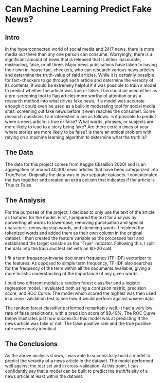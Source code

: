 # Can Machine Learning Predict Fake News?

## Intro

In the hyperconnected world of social media and 24/7 news, there is more media out there than any one person can consume. Worryingly, there is a significant amount of news that is released that is either inaccurate, misleading, false, or all three. Major news publications have taken to having their own in-house fact-checkers, who can research various news articles and determine the truth-value of said articles. While it is certainly possible for fact-checkers to go through each article and determine the veracity of its contents, it would be extremely helpful if it was possible to train a model to predict whether the article was true or false. This could be used either as a pre-screening tool to flag articles more worthy of attention or as a research method into what drives fake news. If a model was accurate enough it could even be used as a built-in moderating tool for social media sites, screening out fake news before it even reaches the consumer. Some research questions I am interested in are as follows: Is it possible to predict when a news article is true or false? What words, phrases, or subjects are more likely to lead to a story being fake? Are there certain times of year where stories are more likely to be false? Is there an ethical problem with relying on a machine learning algorithm to determine what the truth is?

## The Data

The data for this project comes from Kaggle (Bisaillon 2020) and is an aggregation of around 40,000 news articles that have been categorized into True/False. Originally the data was in two separate datasets. I concatenated the two together and created an extra column that indicates if the article is True or False.

## The Analysis

For the purposes of the project, I decided to only use the text of the article as features for the model. First, I prepared the text for analysis by converting all words to lowercase, removing punctuation and special characters, removing stop words, and stemming words. I rejoined the tokenized words and added them as their own column in the original dataset. I then created the feature variable as the processed text and established the target variable as the “True” indicator. Following this, I split the data into the train and test set with an 80-20 split.

I fit a term frequency-inverse document frequency (TF-IDF) vectorizer to the features. As opposed to simple term frequency, TF-IDF also searches for the frequency of the term within all the documents available, giving a more holistic understanding of the importance of any given words.

I built two different models: a random forest classifier and a logistic regression model. I evaluated both using a confusion matrix, precision score, and ROC Curve. The model which scored the highest was then used in a cross-validation test to see how it would perform against unseen data.

The random forest classifier performed remarkably well. It had a very low rate of false predictions, with a precision score of 98.49%. The ROC Curve below illustrates just how successful this model was at predicting if the news article was fake or not. The false positive rate and the true positive rate were nearly identical.

## The Conclusions

As the above analysis shows, I was able to successfully build a model to predict the veracity of a news article in the dataset. The model performed well against the test set and in cross-validation. At this point, I can confidently say that a model can be built to predict the truth/falsity of a news article at least within the dataset.
